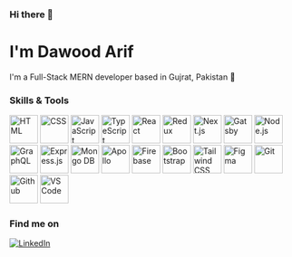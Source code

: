 ### Hi there 👋

# I'm Dawood Arif

I'm a Full-Stack MERN developer based in Gujrat, Pakistan 📍

### Skills & Tools

<div align="start">
  <img src="https://skillicons.dev/icons?i=html" alt="HTML" width="50" height="50" />
  <img src="https://skillicons.dev/icons?i=css" alt="CSS" width="50" height="50" />
  <img src="https://skillicons.dev/icons?i=js" alt="JavaScript" width="50" height="50" />
  <img src="https://skillicons.dev/icons?i=ts" alt="TypeScript" width="50" height="50" />
  <img src="https://skillicons.dev/icons?i=react" alt="React" width="50" height="50" />
  <img src="https://skillicons.dev/icons?i=redux" alt="Redux" width="50" height="50" />
  <img src="https://skillicons.dev/icons?i=nextjs" alt="Next.js" width="50" height="50" />
  <img src="https://skillicons.dev/icons?i=gatsby" alt="Gatsby" width="50" height="50" />
  <img src="https://skillicons.dev/icons?i=nodejs" alt="Node.js" width="50" height="50" />
  <img src="https://skillicons.dev/icons?i=graphql" alt="GraphQL" width="50" height="50" />
  <img src="https://skillicons.dev/icons?i=express" alt="Express.js" width="50" height="50" />
  <img src="https://skillicons.dev/icons?i=mongo" alt="Mongo DB" width="50" height="50" />
  <img src="https://skillicons.dev/icons?i=apollo" alt="Apollo" width="50" height="50" />
  <img src="https://skillicons.dev/icons?i=firebase" alt="Firebase" width="50" height="50" />
  <img src="https://skillicons.dev/icons?i=bootstrap" alt="Bootstrap" width="50" height="50" />
  <img src="https://skillicons.dev/icons?i=tailwind" alt="Tailwind CSS" width="50" height="50" />
  <img src="https://skillicons.dev/icons?i=figma" alt="Figma" width="50" height="50" />
  <img src="https://skillicons.dev/icons?i=git" alt="Git" width="50" height="50" />
  <img src="https://skillicons.dev/icons?i=github" alt="Github" width="50" height="50" />
  <img src="https://skillicons.dev/icons?i=vscode" alt="VS Code" width="50" height="50" />
</div>

### Find me on
[![LinkedIn](https://skillicons.dev/icons?i=linkedin)](https://www.linkedin.com/in/dawudarif)



<!--
**dawudarif/dawudarif** is a ✨ _special_ ✨ repository because its `README.md` (this file) appears on your GitHub profile.

Here are some ideas to get you started:

- 🔭 I’m currently working on ...
- 🌱 I’m currently learning ...
- 👯 I’m looking to collaborate on ...
- 🤔 I’m looking for help with ...
- 💬 Ask me about ...
- 📫 How to reach me: ...
- 😄 Pronouns: ...
- ⚡ Fun fact: ...
-->
